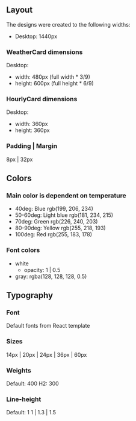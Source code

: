 ## Layout

The designs were created to the following widths:

- Desktop: 1440px

### WeatherCard dimensions

Desktop: 
- width: 480px (full width * 3/9)
- height: 600px (full height * 6/9)

### HourlyCard dimensions

Desktop:
- width: 360px
- height: 360px

### Padding | Margin
8px | 32px

## Colors

### Main color is dependent on temperature
- 40deg: Blue rgb(199, 206, 234)
- 50-60deg: Light blue rgb(181, 234, 215)
- 70deg: Green rgb(226, 240, 203)
- 80-90deg: Yellow rgb(255, 218, 193)
- 100deg: Red rgb(255, 183, 178)


### Font colors
- white
    - opacity: 1 | 0.5
- gray: rgba(128, 128, 128, 0.5)

## Typography

### Font
Default fonts from React template

### Sizes
14px | 20px | 24px | 36px | 60px

### Weights
Default: 400
H2: 300

### Line-height
Default: 1
1 | 1.3 | 1.5
